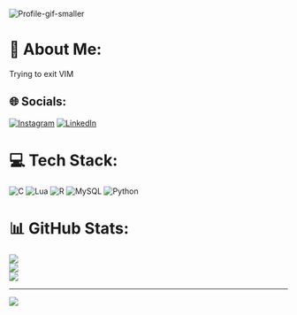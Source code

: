 ![Profile-gif-smaller](https://github.com/user-attachments/assets/c88f1757-48a0-41db-985b-98a1dee1a6fa)

# 💫 About Me:
Trying to exit VIM

## 🌐 Socials:
[![Instagram](https://img.shields.io/badge/Instagram-%23E4405F.svg?logo=Instagram&logoColor=white)](https://instagram.com/@kuberwastaken) [![LinkedIn](https://img.shields.io/badge/LinkedIn-%230077B5.svg?logo=linkedin&logoColor=white)](https://linkedin.com/in/@Kuber_mehta) 

# 💻 Tech Stack:
![C](https://img.shields.io/badge/c-%2300599C.svg?style=for-the-badge&logo=c&logoColor=white) ![Lua](https://img.shields.io/badge/lua-%232C2D72.svg?style=for-the-badge&logo=lua&logoColor=white) ![R](https://img.shields.io/badge/r-%23276DC3.svg?style=for-the-badge&logo=r&logoColor=white) ![MySQL](https://img.shields.io/badge/mysql-4479A1.svg?style=for-the-badge&logo=mysql&logoColor=white) ![Python](https://img.shields.io/badge/python-3670A0?style=for-the-badge&logo=python&logoColor=ffdd54)
# 📊 GitHub Stats:
![](https://github-readme-stats.vercel.app/api?username=Kuberwastaken&theme=dark&hide_border=false&include_all_commits=false&count_private=false)<br/>
![](https://github-readme-streak-stats.herokuapp.com/?user=Kuberwastaken&theme=dark&hide_border=false)<br/>
![](https://github-readme-stats.vercel.app/api/top-langs/?username=Kuberwastaken&theme=dark&hide_border=false&include_all_commits=false&count_private=false&layout=compact)

---
[![](https://visitcount.itsvg.in/api?id=Kuberwastaken&icon=0&color=0)](https://visitcount.itsvg.in)

<!-- Amogus>
